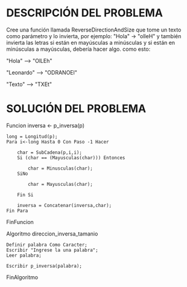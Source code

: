 # DESCRIPCIÓN DEL PROBLEMA

Cree una función llamada ReverseDirectionAndSize que tome un texto como parámetro y lo invierta, por ejemplo: "Hola" -> "olleH" y también invierta las letras si están en mayúsculas a minúsculas y si están en minúsculas a mayúsculas, debería hacer algo. como esto:

"Hola" --> "OlLEh"

"Leonardo" --> "ODRANOEl"

"Texto" --> "TXEt"



# SOLUCIÓN DEL PROBLEMA

Funcion inversa <- p_inversa(p)

	long = Longitud(p);
	Para i<-long Hasta 0 Con Paso -1 Hacer

		char = SubCadena(p,i,i);
		Si (char == (Mayusculas(char))) Entonces

			char = Minusculas(char);
		SiNo

			char = Mayusculas(char);

		Fin Si

		inversa = Concatenar(inversa,char);
	Fin Para
	
FinFuncion

Algoritmo direccion_inversa_tamanio

	Definir palabra Como Caracter;
	Escribir "Ingrese la una palabra";
	Leer palabra;
	
	Escribir p_inversa(palabra);
FinAlgoritmo